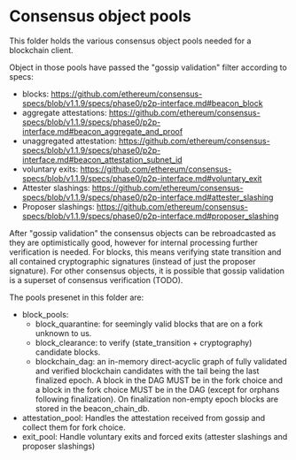 # Consensus object pools

This folder holds the various consensus object pools needed for a blockchain client.

Object in those pools have passed the "gossip validation" filter according
to specs:
- blocks: https://github.com/ethereum/consensus-specs/blob/v1.1.9/specs/phase0/p2p-interface.md#beacon_block
- aggregate attestations: https://github.com/ethereum/consensus-specs/blob/v1.1.9/specs/phase0/p2p-interface.md#beacon_aggregate_and_proof
- unaggregated attestation: https://github.com/ethereum/consensus-specs/blob/v1.1.9/specs/phase0/p2p-interface.md#beacon_attestation_subnet_id
- voluntary exits: https://github.com/ethereum/consensus-specs/blob/v1.1.9/specs/phase0/p2p-interface.md#voluntary_exit
- Attester slashings: https://github.com/ethereum/consensus-specs/blob/v1.1.9/specs/phase0/p2p-interface.md#attester_slashing
- Proposer slashings: https://github.com/ethereum/consensus-specs/blob/v1.1.9/specs/phase0/p2p-interface.md#proposer_slashing

After "gossip validation" the consensus objects can be rebroadcasted as they are optimistically good, however for internal processing further verification is needed.
For blocks, this means verifying state transition and all contained cryptographic signatures (instead of just the proposer signature).
For other consensus objects, it is possible that gossip validation is a superset of consensus verification (TODO).

The pools presenet in this folder are:
- block_pools:
  - block_quarantine: for seemingly valid blocks that are on a fork unknown to us.
  - block_clearance: to verify (state_transition + cryptography) candidate blocks.
  - blockchain_dag: an in-memory direct-acyclic graph of fully validated and verified blockchain candidates with the tail being the last finalized epoch. A block in the DAG MUST be in the fork choice and a block in the fork choice MUST be in the DAG (except for orphans following finalization). On finalization non-empty epoch blocks are stored in the beacon_chain_db.
- attestation_pool:
  Handles the attestation received from gossip and collect them for fork choice.
- exit_pool:
  Handle voluntary exits and forced exits (attester slashings and proposer slashings)
